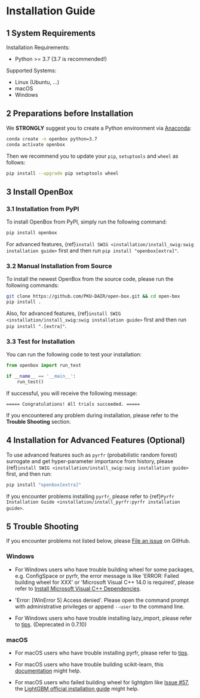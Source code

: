 # Installation Guide

## 1 System Requirements

Installation Requirements:
+ Python >= 3.7 (3.7 is recommended!)

Supported Systems:
+ Linux (Ubuntu, ...)
+ macOS
+ Windows

## 2 Preparations before Installation

We **STRONGLY** suggest you to create a Python environment via 
[Anaconda](https://www.anaconda.com/products/individual#Downloads):
```bash
conda create -n openbox python=3.7
conda activate openbox
```

Then we recommend you to update your `pip`, `setuptools` and `wheel` as follows:
```bash
pip install --upgrade pip setuptools wheel
```

## 3 Install OpenBox

### 3.1 Installation from PyPI

To install OpenBox from PyPI, simply run the following command:

```bash
pip install openbox
```

For advanced features, {ref}`install SWIG <installation/install_swig:swig installation guide>`
first and then run `pip install "openbox[extra]"`. 

### 3.2 Manual Installation from Source

To install the newest OpenBox from the source code, please run the following commands:
```bash
git clone https://github.com/PKU-DAIR/open-box.git && cd open-box
pip install .
```

Also, for advanced features, {ref}`install SWIG <installation/install_swig:swig installation guide>`
first and then run `pip install ".[extra]"`.

### 3.3 Test for Installation

You can run the following code to test your installation:

```python
from openbox import run_test

if __name__ == '__main__':
    run_test()
```

If successful, you will receive the following message:

```
===== Congratulations! All trials succeeded. =====
```

If you encountered any problem during installation, please refer to the **Trouble Shooting** section.

## 4 Installation for Advanced Features (Optional)

To use advanced features such as `pyrfr` (probabilistic random forest) surrogate and get hyper-parameter 
importance from history, please {ref}`install SWIG <installation/install_swig:swig installation guide>` 
first, and then run:
```bash
pip install "openbox[extra]"
```

If you encounter problems installing `pyrfr`, please refer to 
{ref}`Pyrfr Installation Guide <installation/install_pyrfr:pyrfr installation guide>`.

## 5 Trouble Shooting

If you encounter problems not listed below, please 
[File an issue](https://github.com/PKU-DAIR/open-box/issues) on GitHub.

### Windows

+ For Windows users who have trouble building wheel for some packages, e.g. ConfigSpace or pyrfr, 
  the error message is like 'ERROR: Failed building wheel for XXX' or 'Microsoft Visual C++ 14.0 is required', 
  please refer to [Install Microsoft Visual C++ Dependencies](./install_microsoft_vc.md).

+ 'Error: \[WinError 5\] Access denied'. Please open the command prompt with administrative privileges or 
  append `--user` to the command line.

+ For Windows users who have trouble installing lazy_import, please refer to 
  [tips](./install-lazy_import-on-windows.md). (Deprecated in 0.7.10)

### macOS

+ For macOS users who have trouble installing pyrfr, please refer to [tips](./install-pyrfr-on-macos.md).

+ For macOS users who have trouble building scikit-learn, this [documentation](./openmp_macos.md) might help. 

+ For macOS users who failed building wheel for lightgbm like [Issue #57](
  https://github.com/PKU-DAIR/open-box/issues/57), the [LightGBM official installation guide](
  https://lightgbm.readthedocs.io/en/latest/Installation-Guide.html#macos) might help. 
